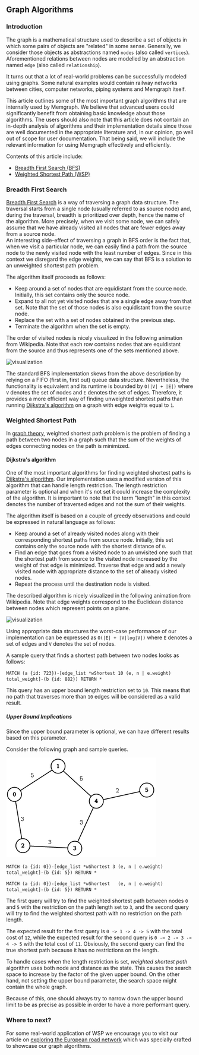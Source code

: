 ## Graph Algorithms

### Introduction

The graph is a mathematical structure used to describe a set of objects in which
some pairs of objects are "related" in some sense. Generally, we consider
those objects as abstractions named `nodes` (also called `vertices`).
Aforementioned relations between nodes are modelled by an abstraction named
`edge` (also called `relationship`).

It turns out that a lot of real-world problems can be successfully modeled
using graphs. Some natural examples would contain railway networks between
cities, computer networks, piping systems and Memgraph itself.

This article outlines some of the most important graph algorithms
that are internally used by Memgraph. We believe that advanced users could
significantly benefit from obtaining basic knowledge about those algorithms.
The users should also note that this article does not contain an in-depth
analysis of algorithms and their implementation details since those are
well documented in the appropriate literature and, in our opinion, go well out
of scope for user documentation. That being said, we will include the relevant
information for using Memgraph effectively and efficiently.

Contents of this article include:

  * [Breadth First Search (BFS)](#breadth-first-search)
  * [Weighted Shortest Path (WSP)](#weighted-shortest-path)


### Breadth First Search

[Breadth First Search](https://en.wikipedia.org/wiki/Breadth-first_search)
is a way of traversing a graph data structure. The
traversal starts from a single node (usually referred to as source node) and,
during the traversal, breadth is prioritized over depth, hence the name of the
algorithm. More precisely, when we visit some node, we can safely assume that
we have already visited all nodes that are fewer edges away from a source node.  
An interesting side-effect of traversing a graph in BFS order is the fact
that, when we visit a particular node, we can easily find a path from
the source node to the newly visited node with the least number of edges.
Since in this context we disregard the edge weights, we can say that BFS is
a solution to an unweighted shortest path problem.

The algorithm itself proceeds as follows:

  * Keep around a set of nodes that are equidistant from the source node.
    Initially, this set contains only the source node.
  * Expand to all not yet visited nodes that are a single edge away from that
    set. Note that the set of those nodes is also equidistant from the source
    node.
  * Replace the set with a set of nodes obtained in the previous step.
  * Terminate the algorithm when the set is empty.

The order of visited nodes is nicely visualized in the following animation from
Wikipedia. Note that each row contains nodes that are equidistant from the
source and thus represents one of the sets mentioned above.

![visualization](https://upload.wikimedia.org/wikipedia/commons/5/5d/Breadth-First-Search-Algorithm.gif)

The standard BFS implementation skews from the above description by relying on
a FIFO (first in, first out) queue data structure. Nevertheless, the
functionality is equivalent and its runtime is bounded by `O(|V| + |E|)` where
`V` denotes the set of nodes and `E` denotes the set of edges. Therefore,
it provides a more efficient way of finding unweighted shortest paths than
running [Dijkstra's algorithm](#weighted-shortest-path) on a graph
with edge weights equal to `1`.

### Weighted Shortest Path

In [graph theory](https://en.wikipedia.org/wiki/Graph_theory), weighted shortest
path problem is the problem of finding a path between two nodes in a graph such
that the sum of the weights of edges connecting nodes on the path is minimized.

#### Dijkstra's algorithm

One of the most important algorithms for finding weighted shortest paths is
[Dijkstra's algorithm](https://en.wikipedia.org/wiki/Dijkstra%27s_algorithm).
Our implementation uses a modified version of this algorithm that can handle
length restriction. The length restriction parameter is optional and when it's
not set it could increase the complexity of the algorithm. It is important to
note that the term "length" in this context denotes the number of traversed
edges and not the sum of their weights.

The algorithm itself is based on a couple of greedy observations and could
be expressed in natural language as follows:

  * Keep around a set of already visited nodes along with their corresponding
    shortest paths from source node. Initially, this set contains only the
    source node with the shortest distance of `0`.
  * Find an edge that goes from a visited node to an unvisited one such that the
    shortest path from source to the visited node increased by the weight of
    that edge is minimized. Traverse that edge and add a newly visited node with
    appropriate distance to the set of already visited nodes.
  * Repeat the process until the destination node is visited.

The described algorithm is nicely visualized in the following animation from
Wikipedia. Note that edge weights correspond to the Euclidean distance between
nodes which represent points on a plane.

![visualization](https://upload.wikimedia.org/wikipedia/commons/e/e4/DijkstraDemo.gif)

Using appropriate data structures the worst-case performance of our
implementation can be expressed as  `O(|E| + |V|log|V|)` where `E` denotes
a set of edges and `V` denotes the set of nodes.

A sample query that finds a shortest path between two nodes looks as follows:

```opencypher
MATCH (a {id: 723})-[edge_list *wShortest 10 (e, n | e.weight) total_weight]-(b {id: 882}) RETURN *
```

This query has an upper bound length restriction set to `10`. This means that no
path that traverses more than `10` edges will be considered as a valid result.

##### Upper Bound Implications

Since the upper bound parameter is optional, we can have different results based
on this parameter.

Consider the following graph and sample queries.

![sample-graph](../data/graph.png)

```opencypher
MATCH (a {id: 0})-[edge_list *wShortest 3 (e, n | e.weight) total_weight]-(b {id: 5}) RETURN *
```

```opencypher
MATCH (a {id: 0})-[edge_list *wShortest   (e, n | e.weight) total_weight]-(b {id: 5}) RETURN *
```

The first query will try to find the weighted shortest path between nodes `0`
and `5` with the restriction on the path length set to `3`, and the second query
will try to find the weighted shortest path with no restriction on the path
length.

The expected result for the first query is `0 -> 1 -> 4 -> 5` with the total
cost of `12`, while the expected result for the second query is
`0 -> 2 -> 3 -> 4 -> 5` with the total cost of `11`. Obviously, the second
query can find the true shortest path because it has no restrictions on the
length.

To handle cases when the length restriction is set, *weighted shortest path*
algorithm uses both node and distance as the state. This causes the search
space to increase by the factor of the given upper bound. On the other hand, not
setting the upper bound parameter, the search space might contain the whole
graph.

Because of this, one should always try to narrow down the upper bound limit to
be as precise as possible in order to have a more performant query.

### Where to next?

For some real-world application of WSP we encourage you to visit our article
on [exploring the European road network](../tutorials/04_exploring-the-european-road-network.md)
which was specially crafted to showcase our graph algorithms.
